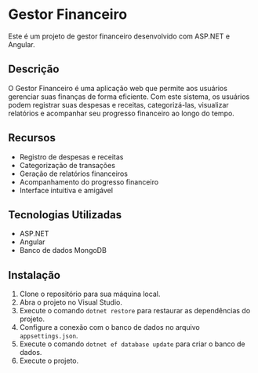 # Gestor Financeiro

Este é um projeto de gestor financeiro desenvolvido com ASP.NET e Angular.

## Descrição

O Gestor Financeiro é uma aplicação web que permite aos usuários gerenciar suas finanças de forma eficiente. Com este sistema, os usuários podem registrar suas despesas e receitas, categorizá-las, visualizar relatórios e acompanhar seu progresso financeiro ao longo do tempo.

## Recursos

- Registro de despesas e receitas
- Categorização de transações
- Geração de relatórios financeiros
- Acompanhamento do progresso financeiro
- Interface intuitiva e amigável

## Tecnologias Utilizadas

- ASP.NET
- Angular
- Banco de dados MongoDB

## Instalação

1. Clone o repositório para sua máquina local.
2. Abra o projeto no Visual Studio.
3. Execute o comando `dotnet restore` para restaurar as dependências do projeto.
4. Configure a conexão com o banco de dados no arquivo `appsettings.json`.
5. Execute o comando `dotnet ef database update` para criar o banco de dados.
6. Execute o projeto.
